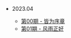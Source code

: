 - 2023.04

  - [第00期 - 皆为序章](weekly/00.md)
  - [第01期 - 风雨正好](weekly/01.md)
  <!-- - [Writing more pages](more-pages.md)
  - [Custom navbar](custom-navbar.md)
  - [Cover page](cover.md) -->
